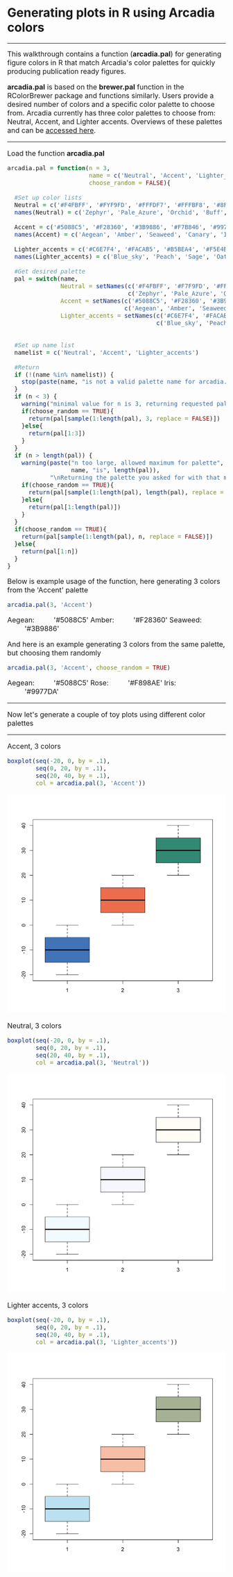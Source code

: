 # Generating plots in R using Arcadia colors

---

<font size="3"> This walkthrough contains a function (**arcadia.pal**) for generating figure colors in R that match Arcadia's color palettes for quickly producing publication ready figures. 

<font size="3"> **arcadia.pal** is based on the **brewer.pal** function in the RColorBrewer package and functions similarly. Users provide a desired number of colors and a specific color palette to choose from. Arcadia currently has three color palettes to choose from: Neutral, Accent, and Lighter accents. Overviews of these palettes and can be [accessed here](https://docs.google.com/document/d/1hqy8Oqeffj2sOPGTkusiNNslaV1WinCnWP0N_lzeNVU/edit).

---

<font size="3"> Load the function **arcadia.pal**


```R
arcadia.pal = function(n = 3, 
                       name = c('Neutral', 'Accent', 'Lighter_accents'),
                       choose_random = FALSE){
  
  #Set up color lists
  Neutral = c('#F4FBFF', '#FYF9FD', '#FFFDF7', '#FFFBF8', '#8F8885', '#43413F', '#292928')
  names(Neutral) = c('Zephyr', 'Pale_Azure', 'Orchid', 'Buff', 'Bark', 'Slate', 'Crow')
  
  Accent = c('#5088C5', '#F28360', '#3B9886', '#F7B846', '#9977DA', '#F898AE')
  names(Accent) = c('Aegean', 'Amber', 'Seaweed', 'Canary', 'Iris', 'Rose')
  
  Lighter_accents = c('#C6E7F4', '#FACAB5', '#B5BEA4', '#F5E4BE', '#DCBFFC', '#F5CBE4')
  names(Lighter_accents) = c('Blue_sky', 'Peach', 'Sage', 'Oat', 'Periwinkle', 'Blossom')
  
  #Get desired palette
  pal = switch(name, 
               Neutral = setNames(c('#F4FBFF', '#F7F9FD', '#FFFDF7', '#FFFBF8', '#8F8885', '#43413F', '#292928'),
                                  c('Zephyr', 'Pale_Azure', 'Orchid', 'Buff', 'Bark', 'Slate', 'Crow')),
               Accent = setNames(c('#5088C5', '#F28360', '#3B9886', '#F7B846', '#9977DA', '#F898AE'),
                                 c('Aegean', 'Amber', 'Seaweed', 'Canary', 'Iris', 'Rose')),
               Lighter_accents = setNames(c('#C6E7F4', '#FACAB5', '#B5BEA4', '#F5E4BE', '#DCBFFC', '#F5CBE4'),
                                          c('Blue_sky', 'Peach', 'Sage', 'Oat', 'Periwinkle', 'Blossom')))
                                          
  
  #Set up name list
  namelist = c('Neutral', 'Accent', 'Lighter_accents')
  
  #Return
  if (!(name %in% namelist)) {
    stop(paste(name, "is not a valid palette name for arcadia.pal\n"))
  }
  if (n < 3) {
    warning("minimal value for n is 3, returning requested palette with 3 different levels\n")
    if(choose_random == TRUE){
      return(pal[sample(1:length(pal), 3, replace = FALSE)])
    }else{
      return(pal[1:3])
    }
  }
  if (n > length(pal)) {
    warning(paste("n too large, allowed maximum for palette", 
                  name, "is", length(pal)), 
            "\nReturning the palette you asked for with that many colors\n")
    if(choose_random == TRUE){
      return(pal[sample(1:length(pal), length(pal), replace = FALSE)])
    }else{
      return(pal[1:length(pal)])
    }
  }
  if(choose_random == TRUE){
    return(pal[sample(1:length(pal), n, replace = FALSE)])
  }else{
    return(pal[1:n])
  }
}
```

<font size="3"> Below is example usage of the function, here generating 3 colors from the 'Accent' palette


```R
arcadia.pal(3, 'Accent')
```


<style>
.dl-inline {width: auto; margin:0; padding: 0}
.dl-inline>dt, .dl-inline>dd {float: none; width: auto; display: inline-block}
.dl-inline>dt::after {content: ":\0020"; padding-right: .5ex}
.dl-inline>dt:not(:first-of-type) {padding-left: .5ex}
</style><dl class=dl-inline><dt>Aegean</dt><dd>'#5088C5'</dd><dt>Amber</dt><dd>'#F28360'</dd><dt>Seaweed</dt><dd>'#3B9886'</dd></dl>



<font size="3"> And here is an example generating 3 colors from the same palette, but choosing them randomly


```R
arcadia.pal(3, 'Accent', choose_random = TRUE)
```


<style>
.dl-inline {width: auto; margin:0; padding: 0}
.dl-inline>dt, .dl-inline>dd {float: none; width: auto; display: inline-block}
.dl-inline>dt::after {content: ":\0020"; padding-right: .5ex}
.dl-inline>dt:not(:first-of-type) {padding-left: .5ex}
</style><dl class=dl-inline><dt>Aegean</dt><dd>'#5088C5'</dd><dt>Rose</dt><dd>'#F898AE'</dd><dt>Iris</dt><dd>'#9977DA'</dd></dl>



---

<font size="3"> Now let's generate a couple of toy plots using different color palettes

---

<font size="3"> Accent, 3 colors


```R
boxplot(seq(-20, 0, by = .1),
        seq(0, 20, by = .1),
        seq(20, 40, by = .1),
        col = arcadia.pal(3, 'Accent'))
```


    
![png](output_14_0.png)
    


<font size="3"> Neutral, 3 colors


```R
boxplot(seq(-20, 0, by = .1),
        seq(0, 20, by = .1),
        seq(20, 40, by = .1),
        col = arcadia.pal(3, 'Neutral'))
```


    
![png](output_16_0.png)
    


<font size="3"> Lighter accents, 3 colors


```R
boxplot(seq(-20, 0, by = .1),
        seq(0, 20, by = .1),
        seq(20, 40, by = .1),
        col = arcadia.pal(3, 'Lighter_accents'))
```


    
![png](output_18_0.png)
    


